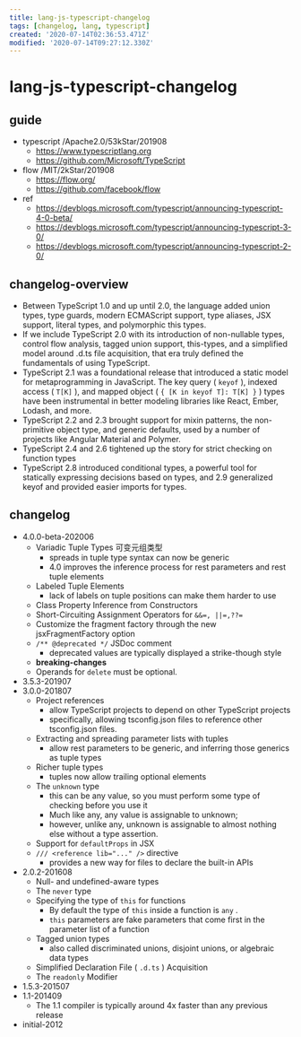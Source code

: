 ```yaml
---
title: lang-js-typescript-changelog
tags: [changelog, lang, typescript]
created: '2020-07-14T02:36:53.471Z'
modified: '2020-07-14T09:27:12.330Z'
---
```


# lang-js-typescript-changelog

## guide

- typescript /Apache2.0/53kStar/201908
  - https://www.typescriptlang.org
  - https://github.com/Microsoft/TypeScript 
- flow /MIT/2kStar/201908
  - https://flow.org/
  - https://github.com/facebook/flow
- ref
  - https://devblogs.microsoft.com/typescript/announcing-typescript-4-0-beta/
  - https://devblogs.microsoft.com/typescript/announcing-typescript-3-0/
  - https://devblogs.microsoft.com/typescript/announcing-typescript-2-0/

## changelog-overview

- Between TypeScript 1.0 and up until 2.0, the language added union types, type guards, modern ECMAScript support, type aliases, JSX support, literal types, and polymorphic this types. 
- If we include TypeScript 2.0 with its introduction of non-nullable types, control flow analysis, tagged union support, this-types, and a simplified model around .d.ts file acquisition, that era truly defined the fundamentals of using TypeScript.
- TypeScript 2.1 was a foundational release that introduced a static model for metaprogramming in JavaScript. The key query ( `keyof` ), indexed access ( `T[K]` ), and mapped object ( `{ [K in keyof T]: T[K] }` ) types have been instrumental in better modeling libraries like React, Ember, Lodash, and more.
- TypeScript 2.2 and 2.3 brought support for mixin patterns, the non-primitive object type, and generic defaults, used by a number of projects like Angular Material and Polymer.
- TypeScript 2.4 and 2.6 tightened up the story for strict checking on function types
- TypeScript 2.8 introduced conditional types, a powerful tool for statically expressing decisions based on types, and 2.9 generalized keyof and provided easier imports for types.

## changelog

- 4.0.0-beta-202006
  - Variadic Tuple Types 可变元组类型
    - spreads in tuple type syntax can now be generic
    - 4.0 improves the inference process for rest parameters and rest tuple elements 
  - Labeled Tuple Elements
    - lack of labels on tuple positions can make them harder to use
  - Class Property Inference from Constructors
  - Short-Circuiting Assignment Operators for `&&=, ||=,??=`
  - Customize the fragment factory through the new jsxFragmentFactory option
  - `/** @deprecated */` JSDoc comment
    - deprecated values are typically displayed a strike-though style
  - **breaking-changes**
  - Operands for `delete` must be optional.
- 3.5.3-201907
- 3.0.0-201807
  - Project references
    - allow TypeScript projects to depend on other TypeScript projects
    - specifically, allowing tsconfig.json files to reference other tsconfig.json files. 
  - Extracting and spreading parameter lists with tuples
    - allow rest parameters to be generic, and inferring those generics as tuple types
  - Richer tuple types
    - tuples now allow trailing optional elements
  - The `unknown` type
    - this can be any value, so you must perform some type of checking before you use it
    - Much like any, any value is assignable to unknown; 
    - however, unlike any, unknown is assignable to almost nothing else without a type assertion. 
  - Support for `defaultProps` in JSX
  - `/// <reference lib="..." />` directive
    - provides a new way for files to declare the built-in APIs 
- 2.0.2-201608
  - Null- and undefined-aware types
  - The `never` type
  - Specifying the type of `this` for functions
    - By default the type of `this` inside a function is `any` . 
    - `this` parameters are fake parameters that come first in the parameter list of a function
  - Tagged union types
    - also called discriminated unions, disjoint unions, or algebraic data types
  - Simplified Declaration File ( `.d.ts` ) Acquisition
  - The `readonly` Modifier
- 1.5.3-201507
- 1.1-201409
  - The 1.1 compiler is typically around 4x faster than any previous release
- initial-2012
